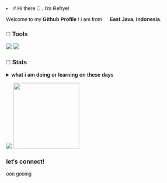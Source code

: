 <link rel="preconnect" href="https://fonts.googleapis.com">
<link rel="preconnect" href="https://fonts.gstatic.com" crossorigin>
<link href="https://fonts.googleapis.com/css2?family=Poppins&display=swap" rel="stylesheet">

<div style="font-family: 'Poppins', sans-serif;">
<li># Hi there 👋 , I'm Refrye!</li>
<p>Welcome to my <b>Github Profile </b>! i am from <img src="https://cdn-icons-png.flaticon.com/512/939/939651.png" width="13"/> <b>East Java, Indonesia</b>. </p>
<h3><b>🔨 Tools</b></h3>
<p>
<img src="https://img.shields.io/badge/OS-windows-red?logo=windows&logoColor=blue" />
<img src="https://img.shields.io/badge/Text%20Editor-Visual%20Studio%20Code-purple?logo=visualstudiocode&logoColor=blue"/>
</p>
  
<h3><b>🗿 Stats</b></h3>

<details>
  <summary><strong>what i am doing or learning on these days</strong></summary>
  <li>👀 I’m interested in am ↺ tech but tech is huge</li> 
  <li>🌱 I’m currently learning in a javva, html, css, python, c++, PHP, javvascript</li> 
  <li>💞️ I’m looking to collaborate</li> 
  <li>- 📫 How to reach me, I am always online but I go to somewhere meme Facebook for geeks</li>
</details>

<p>
<img src="https://github-readme-stats.vercel.app/api?username=Refrye&hide=contribs,prs&show_icons=true&hide_border=true&title_color=000" />
<img src="https://github-readme-stats.vercel.app/api/top-langs/?username=Refrye&layout=compact" height=180 />
</p>

### let's connect!
<p>
  oon gooing
</p>
</div>
